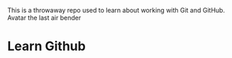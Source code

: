 This is a throwaway repo used to learn about working with Git and GitHub.
Avatar the last air bender
<h1> Learn Github </h1>
